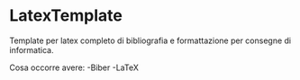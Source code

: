 # LatexTemplate
Template per latex completo di bibliografia e formattazione per consegne di informatica.

Cosa occorre avere:
-Biber
-LaTeX

